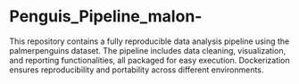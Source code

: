 # Penguis_Pipeline_malon-
This repository contains a fully reproducible data analysis pipeline using the palmerpenguins dataset. The pipeline includes data cleaning, visualization, and reporting functionalities, all packaged for easy execution. Dockerization ensures reproducibility and portability across different environments.
